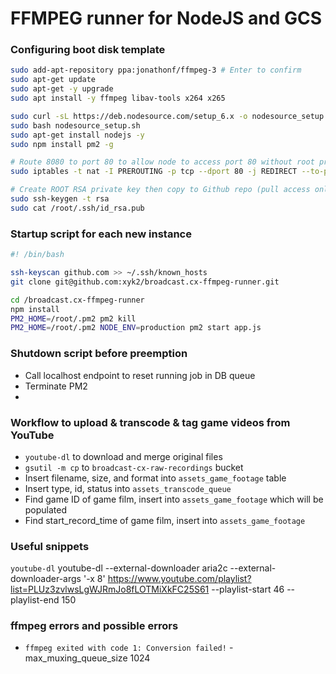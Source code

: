 # FFMPEG runner for NodeJS and GCS

### Configuring boot disk template
```bash
sudo add-apt-repository ppa:jonathonf/ffmpeg-3 # Enter to confirm
sudo apt-get update
sudo apt-get -y upgrade
sudo apt install -y ffmpeg libav-tools x264 x265

sudo curl -sL https://deb.nodesource.com/setup_6.x -o nodesource_setup.sh
sudo bash nodesource_setup.sh
sudo apt-get install nodejs -y
sudo npm install pm2 -g

# Route 8080 to port 80 to allow node to access port 80 without root privileges
sudo iptables -t nat -I PREROUTING -p tcp --dport 80 -j REDIRECT --to-port 8080

# Create ROOT RSA private key then copy to Github repo (pull access only)
sudo ssh-keygen -t rsa
sudo cat /root/.ssh/id_rsa.pub
```


### Startup script for each new instance
```bash
#! /bin/bash

ssh-keyscan github.com >> ~/.ssh/known_hosts
git clone git@github.com:xyk2/broadcast.cx-ffmpeg-runner.git

cd /broadcast.cx-ffmpeg-runner
npm install
PM2_HOME=/root/.pm2 pm2 kill
PM2_HOME=/root/.pm2 NODE_ENV=production pm2 start app.js
```


### Shutdown script before preemption
* Call localhost endpoint to reset running job in DB queue
* Terminate PM2
*

### Workflow to upload & transcode & tag game videos from YouTube
* `youtube-dl` to download and merge original files
* `gsutil -m cp` to `broadcast-cx-raw-recordings` bucket
* Insert filename, size, and format into `assets_game_footage` table
* Insert type, id, status into `assets_transcode_queue`
* Find game ID of game film, insert into `assets_game_footage` which will be populated
* Find start_record_time of game film, insert into `assets_game_footage`


### Useful snippets
`youtube-dl`
youtube-dl --external-downloader aria2c --external-downloader-args '-x 8' https://www.youtube.com/playlist?list=PLUz3zvlwsLgWJRmJo8fLOTMiXkFC25S61 --playlist-start 46 --playlist-end 150


### ffmpeg errors and possible errors
* `ffmpeg exited with code 1: Conversion failed!` -max_muxing_queue_size 1024





